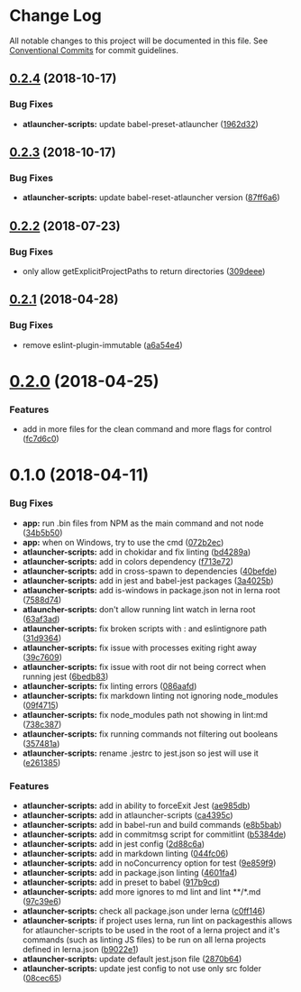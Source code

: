 # Change Log

All notable changes to this project will be documented in this file.
See [Conventional Commits](https://conventionalcommits.org) for commit guidelines.

<a name="0.2.4"></a>
## [0.2.4](https://github.com/ATLauncher/javascript/compare/@atlauncher/atlauncher-scripts@0.2.3...@atlauncher/atlauncher-scripts@0.2.4) (2018-10-17)


### Bug Fixes

* **atlauncher-scripts:** update babel-preset-atlauncher ([1962d32](https://github.com/ATLauncher/javascript/commit/1962d32))




<a name="0.2.3"></a>
## [0.2.3](https://github.com/ATLauncher/javascript/compare/@atlauncher/atlauncher-scripts@0.2.2...@atlauncher/atlauncher-scripts@0.2.3) (2018-10-17)


### Bug Fixes

* **atlauncher-scripts:** update babel-reset-atlauncher version ([87ff6a6](https://github.com/ATLauncher/javascript/commit/87ff6a6))




<a name="0.2.2"></a>
## [0.2.2](https://github.com/ATLauncher/javascript/compare/@atlauncher/atlauncher-scripts@0.2.1...@atlauncher/atlauncher-scripts@0.2.2) (2018-07-23)


### Bug Fixes

* only allow getExplicitProjectPaths to return directories ([309deee](https://github.com/ATLauncher/javascript/commit/309deee))




<a name="0.2.1"></a>
## [0.2.1](https://github.com/ATLauncher/javascript/compare/@atlauncher/atlauncher-scripts@0.2.0...@atlauncher/atlauncher-scripts@0.2.1) (2018-04-28)


### Bug Fixes

* remove eslint-plugin-immutable ([a6a54e4](https://github.com/ATLauncher/javascript/commit/a6a54e4))




<a name="0.2.0"></a>
# [0.2.0](https://github.com/ATLauncher/javascript/compare/@atlauncher/atlauncher-scripts@0.1.0...@atlauncher/atlauncher-scripts@0.2.0) (2018-04-25)


### Features

* add in more files for the clean command and more flags for control ([fc7d6c0](https://github.com/ATLauncher/javascript/commit/fc7d6c0))




<a name="0.1.0"></a>
# 0.1.0 (2018-04-11)


### Bug Fixes

* **app:** run .bin files from NPM as the main command and not node ([34b5b50](https://github.com/ATLauncher/javascript/commit/34b5b50))
* **app:** when on Windows, try to use the cmd ([072b2ec](https://github.com/ATLauncher/javascript/commit/072b2ec))
* **atlauncher-scripts:** add in chokidar and fix linting ([bd4289a](https://github.com/ATLauncher/javascript/commit/bd4289a))
* **atlauncher-scripts:** add in colors dependency ([f713e72](https://github.com/ATLauncher/javascript/commit/f713e72))
* **atlauncher-scripts:** add in cross-spawn to dependencies ([40befde](https://github.com/ATLauncher/javascript/commit/40befde))
* **atlauncher-scripts:** add in jest and babel-jest packages ([3a4025b](https://github.com/ATLauncher/javascript/commit/3a4025b))
* **atlauncher-scripts:** add is-windows in package.json not in lerna root ([7588d74](https://github.com/ATLauncher/javascript/commit/7588d74))
* **atlauncher-scripts:** don't allow running lint watch in lerna root ([63af3ad](https://github.com/ATLauncher/javascript/commit/63af3ad))
* **atlauncher-scripts:** fix broken scripts with : and eslintignore path ([31d9364](https://github.com/ATLauncher/javascript/commit/31d9364))
* **atlauncher-scripts:** fix issue with processes exiting right away ([39c7609](https://github.com/ATLauncher/javascript/commit/39c7609))
* **atlauncher-scripts:** fix issue with root dir not being correct when running jest ([6bedb83](https://github.com/ATLauncher/javascript/commit/6bedb83))
* **atlauncher-scripts:** fix linting errors ([086aafd](https://github.com/ATLauncher/javascript/commit/086aafd))
* **atlauncher-scripts:** fix markdown linting not ignoring node_modules ([09f4715](https://github.com/ATLauncher/javascript/commit/09f4715))
* **atlauncher-scripts:** fix node_modules path not showing in lint:md ([738c387](https://github.com/ATLauncher/javascript/commit/738c387))
* **atlauncher-scripts:** fix running commands not filtering out booleans ([357481a](https://github.com/ATLauncher/javascript/commit/357481a))
* **atlauncher-scripts:** rename .jestrc to jest.json so jest will use it ([e261385](https://github.com/ATLauncher/javascript/commit/e261385))


### Features

* **atlauncher-scripts:** add in ability to forceExit Jest ([ae985db](https://github.com/ATLauncher/javascript/commit/ae985db))
* **atlauncher-scripts:** add in atlauncher-scripts ([ca4395c](https://github.com/ATLauncher/javascript/commit/ca4395c))
* **atlauncher-scripts:** add in babel-run and build commands ([e8b5bab](https://github.com/ATLauncher/javascript/commit/e8b5bab))
* **atlauncher-scripts:** add in commitmsg script for commitlint ([b5384de](https://github.com/ATLauncher/javascript/commit/b5384de))
* **atlauncher-scripts:** add in jest config ([2d88c6a](https://github.com/ATLauncher/javascript/commit/2d88c6a))
* **atlauncher-scripts:** add in markdown linting ([044fc06](https://github.com/ATLauncher/javascript/commit/044fc06))
* **atlauncher-scripts:** add in noConcurrency option for test ([9e859f9](https://github.com/ATLauncher/javascript/commit/9e859f9))
* **atlauncher-scripts:** add in package.json linting ([4601fa4](https://github.com/ATLauncher/javascript/commit/4601fa4))
* **atlauncher-scripts:** add in preset to babel ([917b9cd](https://github.com/ATLauncher/javascript/commit/917b9cd))
* **atlauncher-scripts:** add more ignores to md lint and lint **/*.md ([97c39e6](https://github.com/ATLauncher/javascript/commit/97c39e6))
* **atlauncher-scripts:** check all package.json under lerna ([c0ff146](https://github.com/ATLauncher/javascript/commit/c0ff146))
* **atlauncher-scripts:** if project uses lerna, run lint on packagesthis allows for atlauncher-scripts to be used in the root of a lerna project and it's commands (such as linting JS files) to be run on all lerna projects defined in lerna.json ([b9022e1](https://github.com/ATLauncher/javascript/commit/b9022e1))
* **atlauncher-scripts:** update default jest.json file ([2870b64](https://github.com/ATLauncher/javascript/commit/2870b64))
* **atlauncher-scripts:** update jest config to not use only src folder ([08cec65](https://github.com/ATLauncher/javascript/commit/08cec65))
